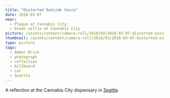 ```yaml
---
title: "Distorted Outside Voice"
date: 2018-03-07
near:
  - Plaque at Cannabis City
  - Green selfie at Cannabis City
picture: /assets/content/camera-roll/2018/03/2018-03-07-distorted-outside-voice/20180308_001248806_iOS.jpg
thumbnail: /assets/content/camera-roll/2018/03/2018-03-07-distorted-outside-voice/20180308_001248806_iOS-thumbnail.jpg
type: picture
tags:
  - Amber Brick
  - photograph
  - reflection
  - billboard
  - car
  - Seattle
---
```

A reflection at the Cannabis City dispensary in [Seattle](/seattle/).